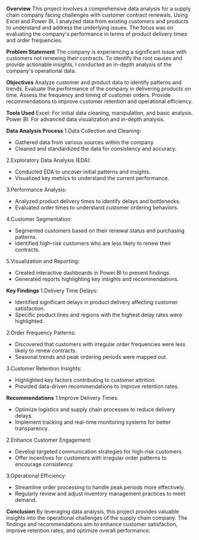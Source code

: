 **Overview**
This project involves a comprehensive data analysis for a supply chain company facing challenges with customer contract renewals. Using Excel and Power BI, I analyzed data from existing customers and products to understand and address the underlying issues. The focus was on evaluating the company's performance in terms of product delivery times and order frequencies.

**Problem Statement**
The company is experiencing a significant issue with customers not renewing their contracts. To identify the root causes and provide actionable insights, I conducted an in-depth analysis of the company's operational data.

**Objectives**
Analyze customer and product data to identify patterns and trends.
Evaluate the performance of the company in delivering products on time.
Assess the frequency and timing of customer orders.
Provide recommendations to improve customer retention and operational efficiency.

**Tools Used**
  Excel: For initial data cleaning, manipulation, and basic analysis.
  Power BI: For advanced data visualization and in-depth analysis.

**Data Analysis Process**
1.Data Collection and Cleaning:
  * Gathered data from various sources within the company.
  * Cleaned and standardized the data for consistency and accuracy.

2.Exploratory Data Analysis (EDA):
  * Conducted EDA to uncover initial patterns and insights.
  * Visualized key metrics to understand the current performance.

3.Performance Analysis:
  * Analyzed product delivery times to identify delays and bottlenecks.
  * Evaluated order times to understand customer ordering behaviors.

4.Customer Segmentation:
  * Segmented customers based on their renewal status and purchasing patterns.
  * Identified high-risk customers who are less likely to renew their contracts.

5.Visualization and Reporting:
  * Created interactive dashboards in Power BI to present findings.
  * Generated reports highlighting key insights and recommendations.

**Key Findings**
1.Delivery Time Delays:
  * Identified significant delays in product delivery affecting customer satisfaction.
  * Specific product lines and regions with the highest delay rates were highlighted.

2.Order Frequency Patterns:
  * Discovered that customers with irregular order frequencies were less likely to renew contracts.
  * Seasonal trends and peak ordering periods were mapped out.

3.Customer Retention Insights:
  * Highlighted key factors contributing to customer attrition.
  * Provided data-driven recommendations to improve retention rates.

**Recommendations**
1.Improve Delivery Times:
  * Optimize logistics and supply chain processes to reduce delivery delays.
  * Implement tracking and real-time monitoring systems for better transparency.

2.Enhance Customer Engagement:
  * Develop targeted communication strategies for high-risk customers.
  * Offer incentives for customers with irregular order patterns to encourage consistency.

3.Operational Efficiency:
  * Streamline order processing to handle peak periods more effectively.
  * Regularly review and adjust inventory management practices to meet demand.

**Conclusion**
By leveraging data analysis, this project provides valuable insights into the operational challenges of the supply chain company. The findings and recommendations aim to enhance customer satisfaction, improve retention rates, and optimize overall performance.
